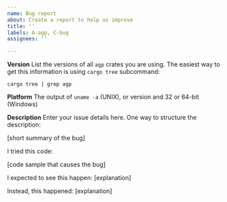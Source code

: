 ```yaml
---
name: Bug report
about: Create a report to help us improve
title: ''
labels: A-agp, C-bug
assignees: ''

---
```


**Version**
List the versions of all `agp` crates you are using. The easiest way to get
this information is using `cargo tree` subcommand:

`cargo tree | grep agp`

**Platform**
The output of `uname -a` (UNIX), or version and 32 or 64-bit (Windows)

**Description**
Enter your issue details here.
One way to structure the description:

[short summary of the bug]

I tried this code:

[code sample that causes the bug]

I expected to see this happen: [explanation]

Instead, this happened: [explanation]
